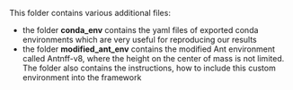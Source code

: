This folder contains various additional files:

* the folder **conda_env** contains the yaml files of exported conda environments which are very useful for reproducing our results
* the folder **modified_ant_env** contains the modified Ant environment called Antnff-v8, where the height on the center of mass is not limited. The folder also contains the instructions, how to include this custom environment into the framework